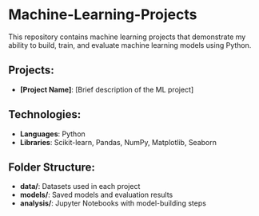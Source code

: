 # Machine-Learning-Projects
This repository contains machine learning projects that demonstrate my ability to build, train, and evaluate machine learning models using Python. 

## Projects:
- **[Project Name]**: [Brief description of the ML project]

## Technologies:
- **Languages**: Python
- **Libraries**: Scikit-learn, Pandas, NumPy, Matplotlib, Seaborn

## Folder Structure:
- **data/**: Datasets used in each project
- **models/**: Saved models and evaluation results
- **analysis/**: Jupyter Notebooks with model-building steps
